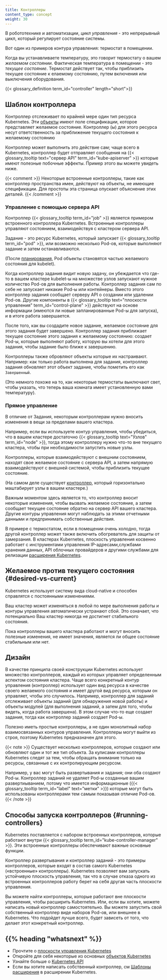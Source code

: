 ```yaml
---
title: Контроллеры
content_type: concept
weight: 30
---
```


<!-- overview -->

В робототехнике и автоматизации, _цикл управления_ - это непрерывный цикл, который регулирует состояние системы.

Вот один из примеров контура управления: термостат в помещении.

Когда вы устанавливаете температуру, это говорит термостату о вашем  *желаемом состоянии*. Фактическая температура в помещении - это 
*текущее состояние*. Термостат действует так, чтобы приблизить текущее состояние к елаемому состоянию, путем включения или выключения оборудования.

{{< glossary_definition term_id="controller" length="short">}}




<!-- body -->

## Шаблон контроллера

Контроллер отслеживает по крайней мере один тип ресурса Kubernetes.
Эти [объекты](/docs/concepts/overview/working-with-objects/kubernetes-objects/#kubernetes-objects)
имеют поле спецификации, которое представляет желаемое состояние. Контроллер (ы) для этого ресурса несут ответственность за приближение текущего состояния к желаемому состоянию

Контроллер может выполнить это действие сам; чаще всего в Kubernetes,
контроллер будет отправляет сообщения на 
{{< glossary_tooltip text="сервер API" term_id="kube-apiserver" >}} которые имеют
полезные побочные эффекты. Пример этого вы можете увидеть ниже.

{{< comment >}}
Некоторые встроенные контроллеры, такие как контроллер пространства имен, действуют на объекты, не имеющие спецификации. Для простоты эта страница опускает объяснение этих деталей.
{{< /comment >}}

### Управление с помощью сервера API 

Контроллер {{< glossary_tooltip term_id="job" >}} является примером встроенного контроллера Kubernetes. Встроенные контроллеры управляют состоянием, взаимодействуя с кластером сервера API.

Задание - это ресурс Kubernetes, который запускает
{{< glossary_tooltip term_id="pod" >}}, или возможно несколько Pod-ов, которые выполняют задание и затем останавливаются.

(После [планирования](/docs/concepts/scheduling-eviction/), Pod объекты становятся частью желаемого состояния для kubelet).

Когда контроллер задания видит новую задачу, он убеждается что где-то в вашем кластере kubelet-ы на множестве узлов запускают нужное количество Pod-ов для выполнения работы.
Контроллер задания сам по себе не запускает никакие Pod-ы или контейнеры. Вместо этого контроллер задания сообщает серверу API о создании или удалении Pod-ов.
Другие компоненты в 
{{< glossary_tooltip text="плоскости управления" term_id="control-plane" >}}
действуют на основе информации (имеются ли новые запланированные Pod-ы для запуска), и в итоге работа завершается.

После того, как вы создадите новое задание, желаемое состояние для этого задания будет завершено. Контроллер задания приближает текущее состояние этого задания к желаемому состоянию: создает Pod-ы, которые выполняют работу, которую вы хотели для этого задания, чтобы задание было ближе к завершению.

Контроллеры  также обровляют объекты которые их настраивают.
Например: как только работа выполнена для задания, контроллер задания обновляет этот объект задание, чтобы пометить его как `Завершенный`.

(Это немного похоже на то, как некоторые термостаты выключают свет, чтобы указать, что теперь ваша комната имеет установленную вами температуру).

### Прямое управление

В отличие от Задания, некоторым контроллерам нужно вносить изменения в вещи за пределами вашего кластера.

Например, если вы используете контур управления, чтобы убедиться, что в вашем кластере достаточно {{< glossary_tooltip text="Узлов" term_id="node" >}},
тогда этому контроллеру нужно что-то вне текущего кластера, чтобы при необходимости запустить новые узлы.

Контроллеры, которые взаимодействуют с внешним состоянием, находят свое желаемое состояние с сервера API, а затем напрямую взаимодействуют с внешней системой, чтобы приблизить текущее состояние.

(На самом деле существует [контроллер](https://github.com/kubernetes/autoscaler/), который горизонтально маштабирует узлы в вашем кластере.)

Важным моментом здесь является то, что контроллер вносит некоторые изменения, чтобы вызвать желаемое состояние, а затем сообщает текущее состояние обратно на сервер API вашего кластера. Другие контуры управления могут наблюдать за этими отчетными данными и предпринимать собственные действия.

В примере с термостатом, если в помещении очень холодно, тогда другой контроллер может также включить обогреватель для защиты от замерзания. В кластерах  Kubernetes, плоскость управления косвенно работает с инструментами управления IP-адресами,службами хранения данных, API облочных провайдеров и другими службами для релизации
[расширения Kubernetes](/docs/concepts/extend-kubernetes/).

## Желаемое против текущего состояния {#desired-vs-current}

Kubernetes использует систему вида cloud-native и способен справлятся с постоянными изменениями.

Ваш кластер может изменяться в любой по мере выполнения работы и контуры управления автоматически устранают сбой. Это означает, что потенциально Ваш кластер никогда не достигнет стабильного состояния.

Пока контроллеры вашего кластера работают и могут вносить полезные изменения, не имеет  значения, является ли общее состояние стабильным или нет.

## Дизайн

В качестве принципа своей конструкции Kubernetes использует множество контроллеров, каждый из которых управляет определенным аспектом состояния кластера. Чаще всего конкретный контур управления (контроллер) использует один вид ресурса в качестве своего желаемого состояния и имеет другой вид ресурса, которым он управляет, чтобы это случилось. Например, контроллер для заданий отслеживает объекты заданий (для обнаружения новой работы) и объекты модулей (для выполнения заданий, а затем для того, чтобы видеть, когда работа завершена). В этом случае что-то еще создает задания, тогда как контроллер заданий создает Pod-ы.

Полезно иметь простые контроллеры, а не один монолитный набор взаимосвязанных контуров управления. Контроллеры могут выйти из строя, поэтому Kubernetes предназначен для этого.

{{< note >}}
Существует несколько контроллеров, которые создают или обновляют один и тот же тип объекта. За кулисами контроллеры Kubernetes следят за тем, чтобы обращать внимание только на ресурсы, связанные с их контролирующим ресурсом.

Например, у вас могут быть развертывания и задания; они оба создают Pod-ы. Контроллер заданий не удаляет Pod-ы созданные вашим развертиыванием, потому что имеется информационные ({{< glossary_tooltip term_id="label" text="метки" >}})
которые могут быть использованы контроллерами тем самым показывая отличие Pod-ов.
{{< /note >}}

## Способы запуска контроллеров {#running-controllers}

Kubernetes поставляется с набором встроенных контроллеров, которые работают внутри {{< glossary_tooltip term_id="kube-controller-manager" >}}. Эти встроенные контроллеры обеспечивают важные основные функции.

Контроллер развертывания и контроллер заданий - это примеры контроллеров, которые входят в состав самого Kubernetes («встроенные» контроллеры).
Kubernetes позволяет вам запускать устойчивую плоскость управления, так что в случае отказа одного из встроенных контроллеров работу берет на себя другая часть плоскости управления.

Вы можете найти контроллеры, которые работают вне плоскости управления, чтобы расширить Kubernetes.
Или, если вы хотите, можете написать новый контроллер самостоятельно. Вы можете запустить свой собственный контроллер виде наборов Pod-ов,
или внешнее в Kubernetes. Что подойдет лучше всего, будет зависеть от того, что делает этот конкретный контроллер.



## {{% heading "whatsnext" %}}

* Прочтите о [плоскости управления Kubernetes ](/docs/concepts/overview/components/#control-plane-components)
* Откройте для себя некоторые из основных [объектов Kubernetes ](/docs/concepts/overview/working-with-objects/kubernetes-objects/)
* Узнайте больше о [Kubernetes API](/docs/concepts/overview/kubernetes-api/)
* Если вы хотите написать собственный контроллер, см [Шаблоны расширения](/docs/concepts/extend-kubernetes/extend-cluster/#extension-patterns) в расширении Kubernetes.
